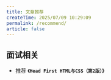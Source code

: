 ```yaml
---
title: 文章推荐
createTime: 2025/07/09 10:29:09
permalink: /recommend/
article: false
---
```



## 面试相关

- <Badge >推荐</Badge> **`《Head First HTML与CSS（第2版）》`**
  